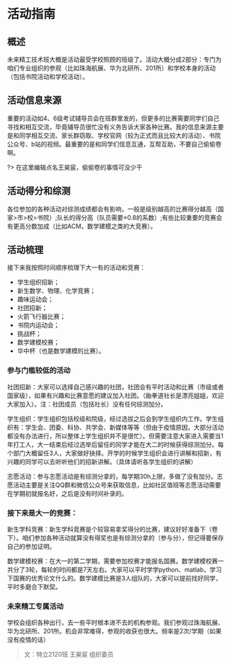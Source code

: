 # 活动指南
## 概述
未来精工技术班大概是活动最受学校照顾的班级了。活动大概分成2部分：专门为咱们专业组织的参观（比如珠海航展、华为北研所、201所）和学校本身的活动（包括书院活动和学校活动）。

## 活动信息来源

重要的活动如4、6级考试辅导员会在班群里发的，但更多的比赛需要同学们自己寻找和相互交流，毕竟辅导员很忙没有义务告诉大家各种比赛。我的信息来源主要是和同学相互交流、家长群窃取、学校官网（较为正式而且比较大的活动）、书院公众号、b站的视频。最重要的是和同学们信息互通，互帮互助，不要自己偷偷卷啊。

?> 在这里编辑点名王昊宸，偷偷卷的事情可没少干

## 活动得分和综测
各位参加的各种活动对综测成绩都会有影响，一般是级别越高的比赛得分越高（国家>市>校>书院）;队长的得分高（队员需要×0.8的系数）;有些比较重要的竞赛会有更高分数加成（比如ACM，数学建模之类的大竞赛）。

## 活动梳理
接下来我按照时间顺序梳理下大一有的活动和竞赛：

* 学生组织招新；
* 新生数学、物理、化学竞赛；
* 趣味运动会；
* 社团招新；
* 火箭飞行器比赛；
* 书院内运动会；
* 挑战杯；
* 数学建模校赛；
* 华中杯（也是数学建模的比赛）。

### 参与门槛较低的活动

社团招新：大家可以选择自己感兴趣的社团，社团会有平时活动和比赛（市级或者国家级），如果有兴趣和比赛意愿的建议加入社团。（跆拳道社长是漂亮姐姐，欢迎大家加入）。注：社团成员（包括社长）没有任何综测加分。

学生组织：学生组织包括校级和院级，经过选拔之后会到学生组织内工作。学生组织有：学生会、团委、科协、共学会、新媒体等等（但由于疫情原因，大部分活动都没有办法进行，所以整体上学生组织并不是很忙）。但需要注意大家进入需要当1年打工人，大一结束后经过选举后留任的同学才能在大二的时候获得综测加分。每个部门大概留任3人，大家做好抉择。开学的时候学生组织会进行讲解和招新，有兴趣的同学可以去听听他们的招新讲解。（具体请听各学生组织的讲解）

志愿活动：参与志愿活动是有综测分拿的，每学期30h上限，多做了没有加分。志愿活动主要是关注QQ群和微信公众号来获取信息，比如社区值班等志愿活动需要在学期初就报名好，之后是没有时间补录的。

### 接下来是大一的竞赛：

新生学科竞赛：新生学科竞赛是个较容易拿奖得分的比赛，建议好好准备下（卷下）。咱们参加各种活动就算没有得奖也是有综测分拿的（参与分），但记得要保存自己的参加证明。

数学建模校赛：在大一的第二学期，需要参加校赛才能报名国赛。数学建模校赛一共分了3轮，每轮的时间都是7天左右。大家可以平时学学python、matlab，学习下国赛的优秀论文什么的。数学建模比赛是3人组队的，大家可以提前找好同学，平时多磨合下默契。

### 未来精工专属活动
学校会组织各种出行，去一些平时根本进不去的机构参观。我们参观过珠海航展、华为北研所、201所。机会非常难得，参观的收获也很大。频率是2次/学期（如果没有疫情的话）


> 文：特立2120班 王昊宸 组织委员

